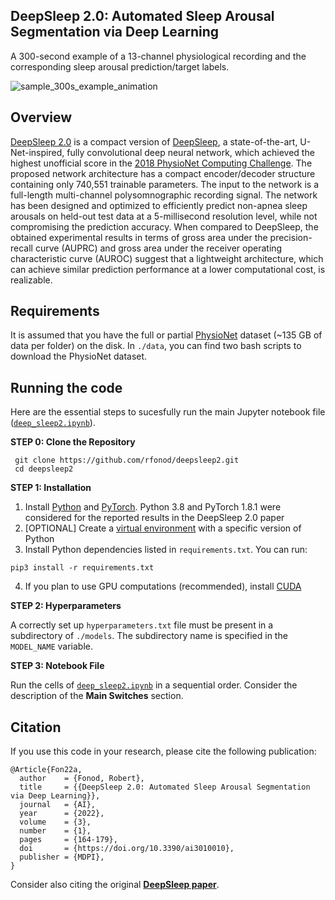 ## DeepSleep 2.0: Automated Sleep Arousal Segmentation via Deep Learning

A 300-second example of a 13-channel physiological recording and the corresponding sleep arousal prediction/target labels.

![sample_300s_example_animation](https://user-images.githubusercontent.com/78231009/151840974-9f2d3a59-5499-4823-ac87-f0d26d362ae8.gif)

## Overview
[DeepSleep 2.0](https://www.mdpi.com/2673-2688/3/1/10) is a compact version of [DeepSleep](https://www.nature.com/articles/s42003-020-01542-8), a state-of-the-art, U-Net-inspired, fully convolutional deep neural network, which achieved the highest unofficial score in the [2018 PhysioNet Computing Challenge](https://physionet.org/content/challenge-2018/1.0.0/). The proposed network architecture has a compact encoder/decoder structure containing only 740,551 trainable parameters. The input to the network is a full-length multi-channel polysomnographic recording signal. The network has been designed and optimized to efficiently predict non-apnea sleep arousals on held-out test data at a 5-millisecond resolution level, while not compromising the prediction accuracy. When compared to DeepSleep, the obtained experimental results in terms of gross area under the precision-recall curve (AUPRC) and gross area under the receiver operating characteristic curve (AUROC) suggest that a lightweight architecture, which can achieve similar prediction performance at a lower computational cost, is realizable.

## Requirements
It is assumed that you have the full or partial [PhysioNet](https://physionet.org/content/challenge-2018/1.0.0/) dataset (~135 GB of data per folder) on the disk. In `./data`, you can find two bash scripts to download the PhysioNet dataset.

## Running the code
Here are the essential steps to sucesfully run the main Jupyter notebook file ([`deep_sleep2.ipynb`](deep_sleep2.ipynb)).

**STEP 0: Clone the Repository**

```
 git clone https://github.com/rfonod/deepsleep2.git
 cd deepsleep2
```

**STEP 1: Installation**  

1. Install [Python](https://www.python.org/) and [PyTorch](https://pytorch.org/get-started/locally/). Python 3.8 and PyTorch 1.8.1 were considered for the reported results in the DeepSleep 2.0 paper 
2. [OPTIONAL] Create a [virtual environment](https://docs.python.org/3/tutorial/venv.html) with a specific version of Python
3. Install Python dependencies listed in `requirements.txt`. You can run: 
```
pip3 install -r requirements.txt
```
4. If you plan to use GPU computations (recommended), install [CUDA](https://developer.nvidia.com/cuda-downloads)

**STEP 2: Hyperparameters**
 
A correctly set up `hyperparameters.txt` file must be present in a subdirectory of `./models`. The subdirectory name is specified in the `MODEL_NAME` variable.

**STEP 3: Notebook File**

Run the cells of [`deep_sleep2.ipynb`](deep_sleep2.ipynb) in a sequential order. Consider the description of the **Main Switches** section.

## Citation

If you use this code in your research, please cite the following publication:

```
@Article{Fon22a,
  author    = {Fonod, Robert},
  title     = {{DeepSleep 2.0: Automated Sleep Arousal Segmentation via Deep Learning}},
  journal   = {AI},
  year      = {2022},
  volume    = {3},
  number    = {1},
  pages     = {164-179},
  doi       = {https://doi.org/10.3390/ai3010010},
  publisher = {MDPI},
}
```

Consider also citing the original [**DeepSleep paper**](https://www.nature.com/articles/s42003-020-01542-8).
